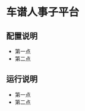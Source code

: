 车谱人事子平台
========================

配置说明
-------------------------------
+ 第一点
+ 第二点

运行说明
-------------------------------
+ 第一点
+ 第二点